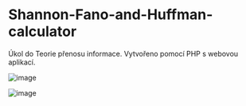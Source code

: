 # Shannon-Fano-and-Huffman-calculator
Úkol do Teorie přenosu informace. Vytvořeno pomocí PHP s webovou aplikací.

![image](https://github.com/grasski/Shannon-Fano-and-Huffman-calculator/assets/34042457/d46bee6e-7c93-4f48-a365-8718bfccd0a0)

![image](https://github.com/grasski/Shannon-Fano-and-Huffman-calculator/assets/34042457/a1b5c507-b2e1-42b8-9f32-cf98b50519ba)

